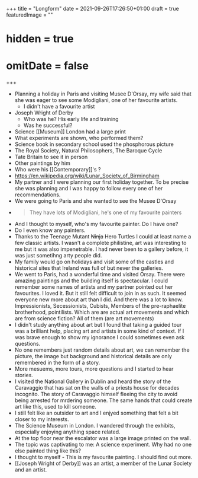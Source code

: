 +++
title =  "Longform"
date = 2021-09-26T17:26:50+01:00
draft = true
featuredImage = ""
# hidden = true
# omitDate = false
+++

<!--more-->
- Planning a holiday in Paris and visiting Musee D'Orsay, my wife said that she was eager to see some Modigliani, one of her favourite artists. 
    - I didn't have a favourite artist
- Joseph Wright of Derby
    - Who was he? His early life and training
    - Was he successful?
- Science [[Museum]] London had a large print
- What experiments are shown, who performed them?
- Science book in secondary school used the phosphorous picture
- The Royal Society, Natural Philosophers, The Baroque Cycle
- Tate Britain to see it in person
- Other paintings by him
- Who were his [[Contemporary]]'s ?
- https://en.wikipedia.org/wiki/Lunar_Society_of_Birmingham
- My partner and I were planning our first holiday together. To be precise she was planning and I was happy to follow every one of her recommendations.
- We were going to Paris and she wanted to see the Musee D'Orsay
- >They have lots of Modigliani, he's one of my favourite painters
- And I thought to myself, who's my favourite painter. Do I have one?
- Do I even know any painters.
- Thanks to the Teenage Mutant ~~Ninja~~ Hero Turtles I could at least name a few classic artists. I wasn't a complete philistine, art was interesting to me but it was also impenetrable. I had never been to a gallery before, it was just sometihng arty people did. 
- My family would go on holidays and visit some of the castles and historical sites that Ireland was full of but never the galleries.
- We went to Paris, had a wonderful time and visited Orsay. There were amazing paintings and the building itself is spectacular. I could remember some names of artists and my partner pointed out her favourites. I loved it. But it still felt difficult to join in as such. It seemed everyone new more about art than I did.  And there was a lot to know. Impressionists, Secessionists, Cubists, Members of the pre-raphaelite brotherhood, pointilists. Which are are actual art movements and which are from science fiction? All of them (are art movements)
- I didn't study anything about art but I found that taking a guided tour was a brilliant help, placing art and artists in some kind of context. If I was brave enough to show my ignorance I could sometimes even ask questions.
- No one remembers just random details about art, we can remember the picture, the image but background and historical details are only remembered in the form of a story.
- More mesuems, more tours, more questions and I started to hear stories. 
- I visited the National Gallery in Dublin and heard the story of the Caravaggio that has sat on the walls of a priests house for decades incognito. The story of Caravaggio himself fleeing the city to avoid being arrested for mrdering someone. The same hands that could create art like this, used to kill someone.
- I still felt like an outsider to art and I enjyed something that felt a bit closer to my interests.
- The Science Museum in London. I wandered through the exhibits, especially enjoying anything space related.
- At the top floor near the escalator was a large image printed on the wall. 
- The topic was captivating to me: A science experiment. Why had no one else painted thing like this?
- I thought to myself - This is my favourite painting. I should find out more.
- [[Joseph Wright of Derby]] was an artist, a member of the Lunar Society and an artist.
